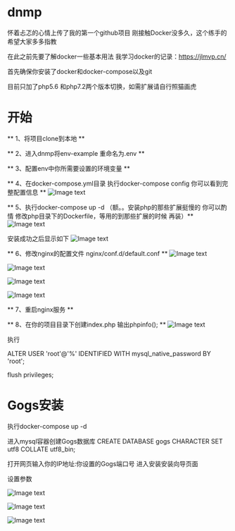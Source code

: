 # dnmp
怀着忐忑的心情上传了我的第一个github项目
刚接触Docker没多久，这个练手的 希望大家多多指教

在此之前先要了解docker一些基本用法 我学习docker的记录：https://jlmvp.cn/

首先确保你安装了docker和docker-compose以及git

目前只加了php5.6 和php7.2两个版本切换，如需扩展请自行照猫画虎

# 开始
** 1、将项目clone到本地 **

** 2、进入dnmp将env-example 重命名为.env **

** 3、配置env中你所需要设置的环境变量 **

** 4、在docker-compose.yml目录 执行docker-compose config 你可以看到完整配置信息 **
![Image text](https://github.com/MichealJl/dnmp/blob/master/images/3.jpg)

** 5、执行docker-compose up -d  （额。。安装php的那些扩展挺慢的 你可以酌情 修改php目录下的Dockerfile，等用的到那些扩展的时候 再装）**
![Image text](https://github.com/MichealJl/dnmp/blob/master/images/4.jpg)

安装成功之后显示如下
![Image text](https://github.com/MichealJl/dnmp/blob/master/images/5.jpg)

** 6、修改nginx的配置文件 nginx/conf.d/default.conf **
![Image text](https://github.com/MichealJl/dnmp/blob/master/images/6.jpg)

![Image text](https://github.com/MichealJl/dnmp/blob/master/images/7.jpg)

![Image text](https://github.com/MichealJl/dnmp/blob/master/images/8.jpg)

![Image text](https://github.com/MichealJl/dnmp/blob/master/images/9.jpg)

** 7、重启nginx服务 **

** 8、在你的项目目录下创建index.php 输出phpinfo();  **
![Image text](https://github.com/MichealJl/dnmp/blob/master/images/10.jpg)

执行 

ALTER USER 'root'@'%' IDENTIFIED WITH mysql_native_password BY 'root';

flush privileges;

# Gogs安装

执行docker-compose up -d

进入mysql容器创建Gogs数据库 CREATE DATABASE gogs CHARACTER SET utf8 COLLATE utf8_bin; 

打开网页输入你的IP地址:你设置的Gogs端口号 进入安装安装向导页面

设置参数

![Image text](https://github.com/MichealJl/dnmp/blob/master/images/11.jpg)

![Image text](https://github.com/MichealJl/dnmp/blob/master/images/12.jpg)

![Image text](https://github.com/MichealJl/dnmp/blob/master/images/13.jpg)

